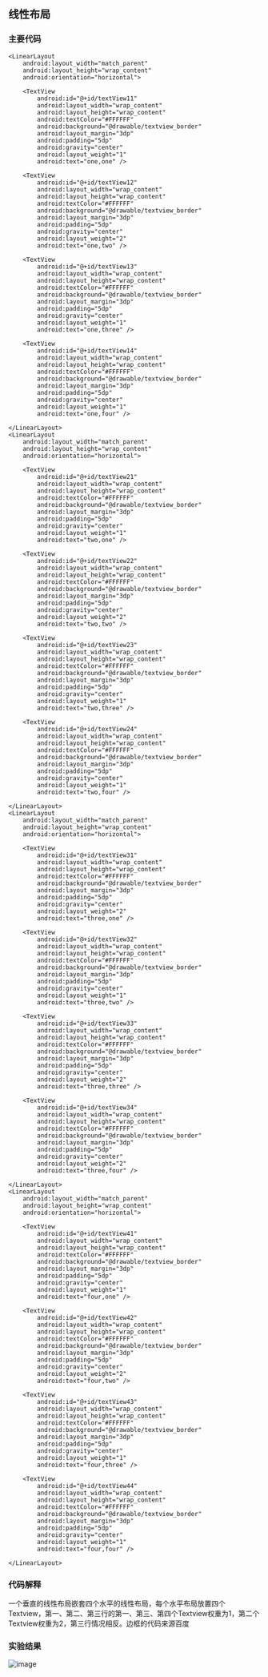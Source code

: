 ## 线性布局
### 主要代码
<?xml version="1.0" encoding="utf-8"?>
<LinearLayout xmlns:android="http://schemas.android.com/apk/res/android"
    android:layout_width="match_parent"
    android:layout_height="match_parent"
    android:orientation="vertical"
    android:background="#000000"
    android:paddingLeft="16dp"
    android:paddingRight="16dp">

    <LinearLayout
        android:layout_width="match_parent"
        android:layout_height="wrap_content"
        android:orientation="horizontal">

        <TextView
            android:id="@+id/textView11"
            android:layout_width="wrap_content"
            android:layout_height="wrap_content"
            android:textColor="#FFFFFF"
            android:background="@drawable/textview_border"
            android:layout_margin="3dp"
            android:padding="5dp"
            android:gravity="center"
            android:layout_weight="1"
            android:text="one,one" />

        <TextView
            android:id="@+id/textView12"
            android:layout_width="wrap_content"
            android:layout_height="wrap_content"
            android:textColor="#FFFFFF"
            android:background="@drawable/textview_border"
            android:layout_margin="3dp"
            android:padding="5dp"
            android:gravity="center"
            android:layout_weight="2"
            android:text="one,two" />

        <TextView
            android:id="@+id/textView13"
            android:layout_width="wrap_content"
            android:layout_height="wrap_content"
            android:textColor="#FFFFFF"
            android:background="@drawable/textview_border"
            android:layout_margin="3dp"
            android:padding="5dp"
            android:gravity="center"
            android:layout_weight="1"
            android:text="one,three" />

        <TextView
            android:id="@+id/textView14"
            android:layout_width="wrap_content"
            android:layout_height="wrap_content"
            android:textColor="#FFFFFF"
            android:background="@drawable/textview_border"
            android:layout_margin="3dp"
            android:padding="5dp"
            android:gravity="center"
            android:layout_weight="1"
            android:text="one,four" />

    </LinearLayout>
    <LinearLayout
        android:layout_width="match_parent"
        android:layout_height="wrap_content"
        android:orientation="horizontal">

        <TextView
            android:id="@+id/textView21"
            android:layout_width="wrap_content"
            android:layout_height="wrap_content"
            android:textColor="#FFFFFF"
            android:background="@drawable/textview_border"
            android:layout_margin="3dp"
            android:padding="5dp"
            android:gravity="center"
            android:layout_weight="1"
            android:text="two,one" />

        <TextView
            android:id="@+id/textView22"
            android:layout_width="wrap_content"
            android:layout_height="wrap_content"
            android:textColor="#FFFFFF"
            android:background="@drawable/textview_border"
            android:layout_margin="3dp"
            android:padding="5dp"
            android:gravity="center"
            android:layout_weight="2"
            android:text="two,two" />

        <TextView
            android:id="@+id/textView23"
            android:layout_width="wrap_content"
            android:layout_height="wrap_content"
            android:textColor="#FFFFFF"
            android:background="@drawable/textview_border"
            android:layout_margin="3dp"
            android:padding="5dp"
            android:gravity="center"
            android:layout_weight="1"
            android:text="two,three" />

        <TextView
            android:id="@+id/textView24"
            android:layout_width="wrap_content"
            android:layout_height="wrap_content"
            android:textColor="#FFFFFF"
            android:background="@drawable/textview_border"
            android:layout_margin="3dp"
            android:padding="5dp"
            android:gravity="center"
            android:layout_weight="1"
            android:text="two,four" />

    </LinearLayout>
    <LinearLayout
        android:layout_width="match_parent"
        android:layout_height="wrap_content"
        android:orientation="horizontal">

        <TextView
            android:id="@+id/textView31"
            android:layout_width="wrap_content"
            android:layout_height="wrap_content"
            android:textColor="#FFFFFF"
            android:background="@drawable/textview_border"
            android:layout_margin="3dp"
            android:padding="5dp"
            android:gravity="center"
            android:layout_weight="2"
            android:text="three,one" />

        <TextView
            android:id="@+id/textView32"
            android:layout_width="wrap_content"
            android:layout_height="wrap_content"
            android:textColor="#FFFFFF"
            android:background="@drawable/textview_border"
            android:layout_margin="3dp"
            android:padding="5dp"
            android:gravity="center"
            android:layout_weight="1"
            android:text="three,two" />

        <TextView
            android:id="@+id/textView33"
            android:layout_width="wrap_content"
            android:layout_height="wrap_content"
            android:textColor="#FFFFFF"
            android:background="@drawable/textview_border"
            android:layout_margin="3dp"
            android:padding="5dp"
            android:gravity="center"
            android:layout_weight="2"
            android:text="three,three" />

        <TextView
            android:id="@+id/textView34"
            android:layout_width="wrap_content"
            android:layout_height="wrap_content"
            android:textColor="#FFFFFF"
            android:background="@drawable/textview_border"
            android:layout_margin="3dp"
            android:padding="5dp"
            android:gravity="center"
            android:layout_weight="2"
            android:text="three,four" />

    </LinearLayout>
    <LinearLayout
        android:layout_width="match_parent"
        android:layout_height="wrap_content"
        android:orientation="horizontal">

        <TextView
            android:id="@+id/textView41"
            android:layout_width="wrap_content"
            android:layout_height="wrap_content"
            android:textColor="#FFFFFF"
            android:background="@drawable/textview_border"
            android:layout_margin="3dp"
            android:padding="5dp"
            android:gravity="center"
            android:layout_weight="1"
            android:text="four,one" />

        <TextView
            android:id="@+id/textView42"
            android:layout_width="wrap_content"
            android:layout_height="wrap_content"
            android:textColor="#FFFFFF"
            android:background="@drawable/textview_border"
            android:layout_margin="3dp"
            android:padding="5dp"
            android:gravity="center"
            android:layout_weight="2"
            android:text="four,two" />

        <TextView
            android:id="@+id/textView43"
            android:layout_width="wrap_content"
            android:layout_height="wrap_content"
            android:textColor="#FFFFFF"
            android:background="@drawable/textview_border"
            android:layout_margin="3dp"
            android:padding="5dp"
            android:gravity="center"
            android:layout_weight="1"
            android:text="four,three" />

        <TextView
            android:id="@+id/textView44"
            android:layout_width="wrap_content"
            android:layout_height="wrap_content"
            android:textColor="#FFFFFF"
            android:background="@drawable/textview_border"
            android:layout_margin="3dp"
            android:padding="5dp"
            android:gravity="center"
            android:layout_weight="1"
            android:text="four,four" />

    </LinearLayout>
</LinearLayout>

### 代码解释
一个垂直的线性布局嵌套四个水平的线性布局，每个水平布局放置四个Textview，第一、第二、第三行的第一、第三、第四个Textview权重为1，第二个Textview权重为2，第三行情况相反。边框的代码来源百度
### 实验结果
![image](https://github.com/LWF061/Test/images/LinerLayout.png)
